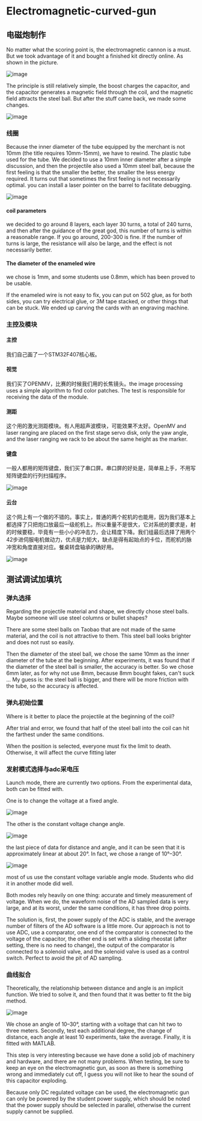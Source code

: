 # Electromagnetic-curved-gun

## 电磁炮制作
No matter what the scoring point is, the electromagnetic cannon is a must. But we took advantage of it and bought a finished kit directly online. As shown in the picture.

![image](https://user-images.githubusercontent.com/117464811/231820150-0d2388d1-ac9a-4043-a3d9-c709343d382c.png)

The principle is still relatively simple, the boost charges the capacitor, and the capacitor generates a magnetic field through the coil, and the magnetic field attracts the steel ball. But after the stuff came back, we made some changes.

![image](https://user-images.githubusercontent.com/117464811/231820176-466c884c-217b-484c-8af9-958f97e4cc85.png)

### 线圈
Because the inner diameter of the tube equipped by the merchant is not 10mm (the title requires 10mm-15mm), we have to rewind. The plastic tube used for the tube. We decided to use a 10mm inner diameter after a simple discussion, and then the projectile also used a 10mm steel ball, because the first feeling is that the smaller the better, the smaller the less energy required. It turns out that sometimes the first feeling is not necessarily optimal. you can install a laser pointer on the barrel to facilitate debugging.

![image](https://user-images.githubusercontent.com/117464811/231820351-0566b2e8-c7fd-4cfa-990d-da94fd772923.png)

#### coil parameters
we decided to go around 8 layers, each layer 30 turns, a total of 240 turns, and then after the guidance of the great god, this number of turns is within a reasonable range. If you go around, 200-300 is fine. If the number of turns is large, the resistance will also be large, and the effect is not necessarily better.

#### The diameter of the enameled wire 
we chose is 1mm, and some students use 0.8mm, which has been proved to be usable.

If the enameled wire is not easy to fix, you can put on 502 glue, as for both sides, you can try electrical glue, or 3M tape stacked, or other things that can be stuck. We ended up carving the cards with an engraving machine.

### 主控及模块

#### 主控 
我们自己画了一个STM32F407核心板。

#### 视觉 
我们买了OPENMV，比赛的时候我们用的长焦镜头。the image processing uses a simple algorithm to find color patches. The test is responsible for receiving the data of the module.

#### 测距 
这个用的激光测距模块。有人用超声波模块，可能效果不太好。OpenMV and laser ranging are placed on the first stage servo disk, only the yaw angle, and the laser ranging we rack to be about the same height as the marker.

#### 键盘 
一般人都用的矩阵键盘，我们买了串口屏。串口屏的好处是，简单易上手，不用写矩阵键盘的行列扫描程序。

![image](https://user-images.githubusercontent.com/117464811/231821414-18186a1d-1d53-4c85-b650-2d34a519d3a3.png)

#### 云台 
这个网上有一个做的不错的。事实上，普通的两个舵机的也能用，因为我们基本上都选择了只把炮口放最后一级舵机上。所以重量不是很大，它对系统的要求是，射的时候要稳，毕竟有一些小小的冲击力，会让精度下降。我们组最后选择了用两个42步进伺服电机做动力，优点是力矩大，缺点是得有起始点的卡位，而舵机的脉冲宽和角度直接对应。餐桌转盘轴承的确好用。

![image](https://user-images.githubusercontent.com/117464811/231821549-74fd50f2-a9c8-4ee3-9dfb-d0b5e30f064c.png)

## 测试调试加填坑

### 弹丸选择
Regarding the projectile material and shape, we directly chose steel balls. Maybe someone will use steel columns or bullet shapes?

There are some steel balls on Taobao that are not made of the same material, and the coil is not attractive to them. This steel ball looks brighter and does not rust so easily.

Then the diameter of the steel ball, we chose the same 10mm as the inner diameter of the tube at the beginning. After experiments, it was found that if the diameter of the steel ball is smaller, the accuracy is better. So we chose 6mm later, as for why not use 8mm, because 8mm bought fakes, can't suck ... My guess is: the steel ball is bigger, and there will be more friction with the tube, so the accuracy is affected.

### 弹丸初始位置

Where is it better to place the projectile at the beginning of the coil?

After trial and error, we found that half of the steel ball into the coil can hit the farthest under the same conditions.

When the position is selected, everyone must fix the limit to death. Otherwise, it will affect the curve fitting later

### 发射模式选择与adc采电压
Launch mode, there are currently two options. From the experimental data, both can be fitted with. 

One is to change the voltage at a fixed angle. 

![image](https://user-images.githubusercontent.com/117464811/231822309-a35beae1-3b57-4249-9cdb-e1e2029c8b34.png)

The other is the constant voltage change angle.

![image](https://user-images.githubusercontent.com/117464811/231822361-92c695b7-c1a8-4976-bb83-9ecfc93fb873.png)

the last piece of data for distance and angle, and it can be seen that it is approximately linear at about 20°. In fact, we chose a range of 10°–30°.

![image](https://user-images.githubusercontent.com/117464811/231823404-6ce263d7-d894-4e55-94c9-f7c38579050f.png)

most of us use the constant voltage variable angle mode. Students who did it in another mode did well.

Both modes rely heavily on one thing: accurate and timely measurement of voltage. When we do, the waveform noise of the AD sampled data is very large, and at its worst, under the same conditions, it has three drop points. 

The solution is, first, the power supply of the ADC is stable, and the average number of filters of the AD software is a little more. Our approach is not to use ADC, use a comparator, one end of the comparator is connected to the voltage of the capacitor, the other end is set with a sliding rheostat (after setting, there is no need to change), the output of the comparator is connected to a solenoid valve, and the solenoid valve is used as a control switch. Perfect to avoid the pit of AD sampling.

### 曲线拟合
Theoretically, the relationship between distance and angle is an implicit function. We tried to solve it, and then found that it was better to fit the big method.

![image](https://user-images.githubusercontent.com/117464811/231823639-f40643b3-4407-40a4-b69a-e8a65096db96.png)

We chose an angle of 10–30°, starting with a voltage that can hit two to three meters. Secondly, test each additional degree, the change of distance, each angle at least 10 experiments, take the average. Finally, it is fitted with MATLAB.

This step is very interesting because we have done a solid job of machinery and hardware, and there are not many problems. When testing, be sure to keep an eye on the electromagnetic gun, as soon as there is something wrong and immediately cut off, I guess you will not like to hear the sound of this capacitor exploding.

Because only DC regulated voltage can be used, the electromagnetic gun can only be powered by the student power supply, which should be noted that the power supply should be selected in parallel, otherwise the current supply cannot be supplied.
